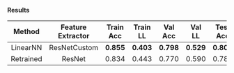 **Results**
  
| Method             |   Feature Extractor  | Train Acc | Train LL  |  Val Acc  |   Val LL  |  Test Acc |  Test LL  |   Cmp LL   |
| :----------------: | :------------------: | :-------: | :-------: | :-------: | :-------: | :-------: | :-------: | :--------: |
| LinearNN           | ResNetCustom         | **0.855** | **0.403** | **0.798** | **0.529** | **0.801** | **0.505** |     -      |
| Retrained          | ResNet               |   0.834   |   0.443   |   0.770   |   0.590   |   0.785   |   0.553   |     -      |
